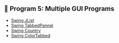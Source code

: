 
## 📌 Program 5: Multiple GUI Programs

- [Swing JList](https://github.com/Nisarga0904/Advanced-Java/blob/main/Output/SwingLab5JList.png)
- [Swing TabbedPannel](https://github.com/Nisarga0904/Advanced-Java/blob/main/Output/SwingLab5TabbedPannel.png)
- [Swing Country](https://github.com/Nisarga0904/Advanced-Java/blob/main/Output/SwingLab5Country.png)
- [Swing ColorTabbed](https://github.com/Nisarga0904/Advanced-Java/blob/main/Output/SwingLab5ColorTabbed.png)
